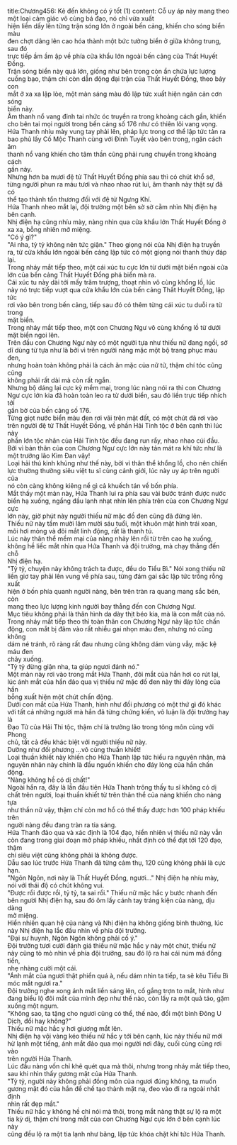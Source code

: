 title:Chương456: Kẻ đến không có ý tốt (1)
content:
Cỗ uy áp này mang theo một loại cảm giác vô cùng bá đạo, nó chỉ vừa xuất<br>hiện liền dấy lên từng trận sóng lớn ở ngoài bến cảng, khiến cho sóng biển màu<br>đen chợt dâng lên cao hóa thành một bức tường biển ở giữa không trung, sau đó<br>trực tiếp ầm ầm ập về phía cửa khẩu lớn ngoài bến cảng của Thất Huyết Đồng.<br>Trận sóng biển này quá lớn, giống như bên trong còn ẩn chứa lực lượng<br>cuồng bạo, thậm chí còn dẫn động đại trận của Thất Huyết Đồng, theo bảy con<br>mắt ở xa xa lập lòe, một màn sáng màu đỏ lập tức xuất hiện ngăn cản cơn sóng<br>biển này.<br>Âm thanh nổ vang đinh tai nhức óc truyền ra trong khoảng cách gần, khiến<br>cho bên tai mọi người trong bến cảng số 176 như có thiên lôi vang vọng.<br>Hứa Thanh nhíu mày vung tay phải lên, pháp lực trong cơ thể lập tức tản ra<br>bao phủ lấy Cố Mộc Thanh cùng với Đinh Tuyết vào bên trong, ngăn cách âm<br>thanh nổ vang khiến cho tâm thần cũng phải rung chuyển trong khoảng cách<br>gần này.<br>Nhưng hơn ba mươi đệ tử Thất Huyết Đồng phía sau thì có chút khổ sở,<br>từng người phun ra máu tươi và nhao nhao rút lui, âm thanh này thật sự đã có<br>thể tạo thành tổn thương đối với đệ tử Ngưng Khí.<br>Hứa Thanh nheo mắt lại, đội trưởng một bên sờ sờ cằm nhìn Nhị điện hạ<br>bên cạnh.<br>Nhị điện hạ cũng nhíu mày, nàng nhìn qua cửa khẩu lớn Thất Huyết Đồng ở<br>xa xa, bỗng nhiên mở miệng.<br>"Có ý gì?"<br>"Ai nha, tỷ tỷ không nên tức giận." Theo giọng nói của Nhị điện hạ truyền<br>ra, từ cửa khẩu lớn ngoài bến cảng lập tức có một giọng nói thanh thúy đáp lại.<br>Trong nháy mắt tiếp theo, một cái xúc tu cực lớn từ dưới mặt biển ngoài cửa<br>lớn của bến cảng Thất Huyết Đồng phá biển mà ra.<br>Cái xúc tu này dài tới mấy trăm trượng, thoạt nhìn vô cùng khổng lồ, lúc<br>này nó trực tiếp vượt qua cửa khẩu lớn của bến cảng Thất Huyết Đồng, lập tức<br>rơi vào bên trong bến cảng, tiếp sau đó có thêm từng cái xúc tu duỗi ra từ trong<br>mặt biển.<br>Trong nháy mắt tiếp theo, một con Chương Ngư vô cùng khổng lồ từ dưới<br>mặt biển ngoi lên.<br>Trên đầu con Chương Ngư này có một người tựa như thiếu nữ đang ngồi, sở<br>dĩ dùng từ tựa như là bởi vì trên người nàng mặc một bộ trang phục màu đen,<br>nhưng hoàn toàn không phải là cách ăn mặc của nữ tử, thậm chí tóc cũng cũng<br>không phải rất dài mà còn rất ngắn.<br>Nhưng bộ dáng lại cực kỳ mềm mại, trong lúc nàng nói ra thì con Chương<br>Ngư cực lớn kia đã hoàn toàn leo ra từ dưới biển, sau đó liền trực tiếp nhích tới<br>gần bờ của bến cảng số 176.<br>Từng giọt nước biển màu đen rơi vãi trên mặt đất, có một chút đã rơi vào<br>trên người đệ tử Thất Huyết Đồng, về phần Hải Tinh tộc ở bên cạnh thì lúc này<br>phần lớn tộc nhân của Hải Tinh tộc đều đang run rẩy, nhao nhao cúi đầu.<br>Bởi vì bản thân của con Chương Ngư cực lớn này tản mát ra khí tức như là<br>một trưởng lão Kim Đan vậy!<br>Loại hải thú kinh khủng như thế này, bởi vì thân thể khổng lồ, cho nên chiến<br>lực thường thường siêu việt tu sĩ cùng cảnh giới, lúc này uy áp trên người của<br>nó còn càng không kiêng nể gì cả khuếch tán về bốn phía.<br>Mắt thấy một màn này, Hứa Thanh lui ra phía sau vài bước tránh được nước<br>biển hạ xuống, ngẩng đầu lạnh nhạt nhìn lên phía trên của con Chương Ngư cực<br>lớn này, giờ phút này người thiếu nữ mặc đồ đen cũng đã đứng lên.<br>Thiếu nữ này tầm mười lăm mười sáu tuổi, một khuôn mặt hình trái xoan,<br>môi hơi mỏng và đôi mắt linh động, rất là thanh tú.<br>Lúc này thân thể mềm mại của nàng nhảy lên rồi từ trên cao hạ xuống,<br>không hề liếc mắt nhìn qua Hứa Thanh và đội trưởng, mà chạy thẳng đến chỗ<br>Nhị điện hạ.<br>"Tỷ tỷ, chuyện này không trách ta được, đều do Tiểu Bì." Nói xong thiếu nữ<br>liền giơ tay phải lên vung về phía sau, từng đám gai sắc lập tức trống rỗng xuất<br>hiện ở bốn phía quanh người nàng, bên trên tràn ra quang mang sắc bén, còn<br>mang theo lực lượng kinh người bay thẳng đến con Chương Ngư.<br>Mục tiêu không phải là thân hình da dày thịt béo kia, mà là con mắt của nó.<br>Trong nháy mắt tiếp theo thì toàn thân con Chương Ngư này lập tức chấn<br>động, con mắt bị đâm vào rất nhiều gai nhọn màu đen, nhưng nó cũng không<br>dám né tránh, rõ ràng rất đau nhưng cũng không dám vùng vẫy, mặc kệ máu đen<br>chảy xuống.<br>"Tỷ tỷ đừng giận nha, ta giúp ngươi đánh nó."<br>Một màn này rơi vào trong mắt Hứa Thanh, đôi mắt của hắn hơi co rút lại,<br>lúc ánh mắt của hắn đảo qua vị thiếu nữ mặc đồ đen này thì đáy lòng của hắn<br>bỗng xuất hiện một chút chấn động.<br>Dưới con mắt của Hứa Thanh, hình như đối phương có một thứ gì đó khác<br>với tất cả những người mà hắn đã từng chứng kiến, vô luận là đội trưởng hay là<br>Đạo Tử của Hải Thi tộc, thậm chí là trưởng lão trong tông môn cùng với Phong<br>chủ, tất cả đều khác biệt với người thiếu nữ này.<br>Dường như đối phương …vô cùng thuần khiết!<br>Loại thuần khiết này khiến cho Hứa Thanh lập tức hiểu ra nguyên nhân, mà<br>nguyên nhân này chính là đầu nguồn khiến cho đáy lòng của hắn chấn động.<br>"Nàng không hề có dị chất!"<br>Ngoài hắn ra, đây là lần đầu tiên Hứa Thanh trông thấy tu sĩ không có dị<br>chất trên người, loại thuần khiết từ trên thân thể của nàng khiến cho nàng tựa<br>như thần nữ vậy, thậm chí còn mơ hồ có thể thấy được hơn 100 pháp khiếu trên<br>người nàng đều đang tràn ra tia sáng.<br>Hứa Thanh đảo qua và xác định là 104 đạo, hiển nhiên vị thiếu nữ này vẫn<br>còn đang trong giai đoạn mở pháp khiếu, nhất định có thể đạt tới 120 đạo, thậm<br>chí siêu việt cũng không phải là không được.<br>Dẫu sao lúc trước Hứa Thanh đã từng cảm thụ, 120 cũng không phải là cực<br>hạn.<br>"Ngôn Ngôn, nơi này là Thất Huyết Đồng, ngươi..." Nhị điện hạ nhíu mày,<br>nói với thái độ có chút không vui.<br>"Được rồi được rồi, tỷ tỷ, ta sai rồi." Thiếu nữ mặc hắc y bước nhanh đến<br>bên người Nhị điện hạ, sau đó ôm lấy cánh tay tráng kiện của nàng, dịu dàng<br>mở miệng.<br>Hiển nhiên quan hệ của nàng và Nhị điện hạ không giống bình thường, lúc<br>này Nhị điện hạ lắc đầu nhìn về phía đội trưởng.<br>"Đại sư huynh, Ngôn Ngôn không phải cố ý."<br>Đội trưởng tươi cười đánh giá thiếu nữ mặc hắc y này một chút, thiếu nữ<br>này cũng tò mò nhìn về phía đội trưởng, sau đó lộ ra hai cái núm má đồng tiền,<br>nhẹ nhàng cười một cái.<br>"Ánh mắt của ngươi thật phiền quá à, nếu dám nhìn ta tiếp, ta sẽ kêu Tiểu Bì<br>móc mắt ngươi ra."<br>Đội trưởng nghe xong ánh mắt liền sáng lên, cố gắng trợn to mắt, hình như<br>đang biểu lộ đôi mắt của mình đẹp như thế nào, còn lấy ra một quả táo, gặm<br>xuống một ngụm.<br>"Không sao, ta tặng cho ngươi cũng có thể, thế nào, đổi một bình Đông U<br>Dịch, đổi hay không?"<br>Thiếu nữ mặc hắc y hơi giương mắt lên.<br>Nhị điện hạ vội vàng kéo thiếu nữ hắc y tới bên cạnh, lúc này thiếu nữ mới<br>hừ lạnh một tiếng, ánh mắt đảo qua mọi người nơi đây, cuối cùng cũng rơi vào<br>trên người Hứa Thanh.<br>Lúc đầu nàng vốn chỉ khẽ quét qua mà thôi, nhưng trong nháy mắt tiếp theo,<br>sau khi nhìn thấy gương mặt của Hứa Thanh.<br>"Tỷ tỷ, người này không phải đồng môn của ngươi đúng không, ta muốn<br>gương mặt đó của hắn để chế tạo thành mặt nạ, đeo vào đi ra ngoài nhất định<br>nhìn rất đẹp mắt."<br>Thiếu nữ hắc y không hề chỉ nói mà thôi, trong mắt nàng thật sự lộ ra một<br>tia kỳ dị, thậm chí trong mắt của con Chương Ngư cực lớn ở bên cạnh lúc này<br>cũng đều lộ ra một tia lạnh như băng, lập tức khóa chặt khí tức Hứa Thanh.